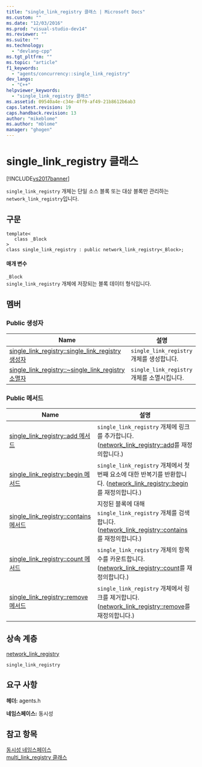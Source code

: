 ```yaml
---
title: "single_link_registry 클래스 | Microsoft Docs"
ms.custom: ""
ms.date: "12/03/2016"
ms.prod: "visual-studio-dev14"
ms.reviewer: ""
ms.suite: ""
ms.technology: 
  - "devlang-cpp"
ms.tgt_pltfrm: ""
ms.topic: "article"
f1_keywords: 
  - "agents/concurrency::single_link_registry"
dev_langs: 
  - "C++"
helpviewer_keywords: 
  - "single_link_registry 클래스"
ms.assetid: 09540a4e-c34e-4ff9-af49-21b8612b6ab3
caps.latest.revision: 19
caps.handback.revision: 13
author: "mikeblome"
ms.author: "mblome"
manager: "ghogen"
---
```

# single_link_registry 클래스
[!INCLUDE[vs2017banner](../../../assembler/inline/includes/vs2017banner.md)]

`single_link_registry` 개체는 단일 소스 블록 또는 대상 블록만 관리하는 `network_link_registry`입니다.  
  
## 구문  
  
```  
template<  
   class _Block  
>  
class single_link_registry : public network_link_registry<_Block>;  
```  
  
#### 매개 변수  
 `_Block`  
 `single_link_registry` 개체에 저장되는 블록 데이터 형식입니다.  
  
## 멤버  
  
### Public 생성자  
  
|Name|설명|  
|----------|--------|  
|[single\_link\_registry::single\_link\_registry 생성자](../Topic/single_link_registry::single_link_registry%20Constructor.md)|`single_link_registry` 개체를 생성합니다.|  
|[single\_link\_registry::~single\_link\_registry 소멸자](../Topic/single_link_registry::~single_link_registry%20Destructor.md)|`single_link_registry` 개체를 소멸시킵니다.|  
  
### Public 메서드  
  
|Name|설명|  
|----------|--------|  
|[single\_link\_registry::add 메서드](../Topic/single_link_registry::add%20Method.md)|`single_link_registry` 개체에 링크를 추가합니다. \([network\_link\_registry::add](../Topic/network_link_registry::add%20Method.md)를 재정의합니다.\)|  
|[single\_link\_registry::begin 메서드](../Topic/single_link_registry::begin%20Method.md)|`single_link_registry` 개체에서 첫 번째 요소에 대한 반복기를 반환합니다. \([network\_link\_registry::begin](../Topic/network_link_registry::begin%20Method.md)를 재정의합니다.\)|  
|[single\_link\_registry::contains 메서드](../Topic/single_link_registry::contains%20Method.md)|지정된 블록에 대해 `single_link_registry` 개체를 검색합니다. \([network\_link\_registry::contains](../Topic/network_link_registry::contains%20Method.md)를 재정의합니다.\)|  
|[single\_link\_registry::count 메서드](../Topic/single_link_registry::count%20Method.md)|`single_link_registry` 개체의 항목 수를 카운트합니다. \([network\_link\_registry::count](../Topic/network_link_registry::count%20Method.md)를 재정의합니다.\)|  
|[single\_link\_registry::remove 메서드](../Topic/single_link_registry::remove%20Method.md)|`single_link_registry` 개체에서 링크를 제거합니다. \([network\_link\_registry::remove](../Topic/network_link_registry::remove%20Method.md)를 재정의합니다.\)|  
  
## 상속 계층  
 [network\_link\_registry](../../../parallel/concrt/reference/network-link-registry-class.md)  
  
 `single_link_registry`  
  
## 요구 사항  
 **헤더:** agents.h  
  
 **네임스페이스:** 동시성  
  
## 참고 항목  
 [동시성 네임스페이스](../../../parallel/concrt/reference/concurrency-namespace.md)   
 [multi\_link\_registry 클래스](../../../parallel/concrt/reference/multi-link-registry-class.md)